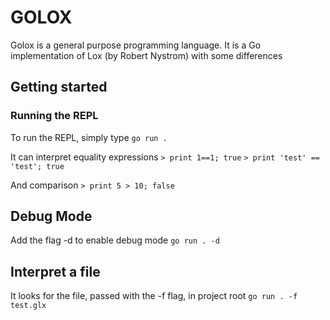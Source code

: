 # GOLOX

Golox is a general purpose programming language. It is a Go implementation of Lox (by Robert Nystrom) with some differences

## Getting started

### Running the REPL
To run the REPL, simply type
`go run .`

It can interpret equality expressions
`> print 1==1;
true`
`> print 'test' == 'test';
true`

And comparison
`> print 5 > 10;
false`


## Debug Mode
Add the flag -d to enable debug mode
`go run . -d`


## Interpret a file
It looks for the file, passed with the -f flag, in project root
`go run . -f test.glx`
